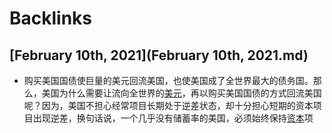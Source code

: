 
# Backlinks
## [February 10th, 2021](February 10th, 2021.md)
- 购买美国国债使巨量的美元回流美国，也使美国成了全世界最大的债务国。那么，美国为什么需要让流向全世界的[美元](美元.md)，再以购买美国国债的方式回流美国呢？因为，美国不担心经常项目长期处于逆差状态，却十分担心短期的资本项目出现逆差，换句话说，一个几乎没有储蓄率的美国，必须始终保持[资本](资本.md)项

